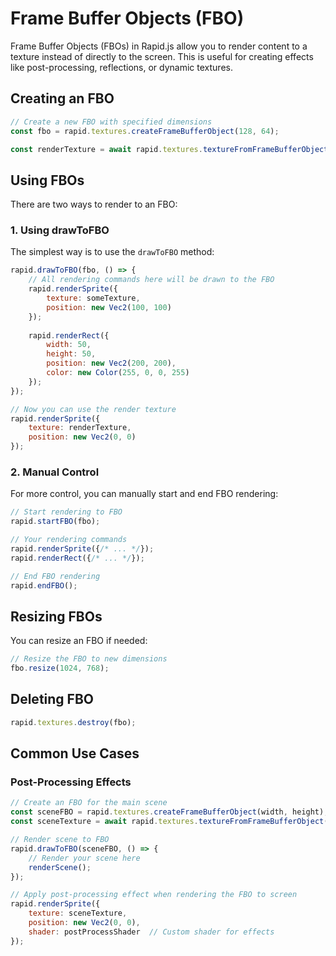 # Frame Buffer Objects (FBO)

Frame Buffer Objects (FBOs) in Rapid.js allow you to render content to a texture instead of directly to the screen. This is useful for creating effects like post-processing, reflections, or dynamic textures.

## Creating an FBO

```javascript
// Create a new FBO with specified dimensions
const fbo = rapid.textures.createFrameBufferObject(128, 64);

const renderTexture = await rapid.textures.textureFromFrameBufferObject(fbo);
```

## Using FBOs

There are two ways to render to an FBO:

### 1. Using drawToFBO

The simplest way is to use the `drawToFBO` method:

```javascript
rapid.drawToFBO(fbo, () => {
    // All rendering commands here will be drawn to the FBO
    rapid.renderSprite({
        texture: someTexture,
        position: new Vec2(100, 100)
    });
    
    rapid.renderRect({
        width: 50,
        height: 50,
        position: new Vec2(200, 200),
        color: new Color(255, 0, 0, 255)
    });
});

// Now you can use the render texture
rapid.renderSprite({
    texture: renderTexture,
    position: new Vec2(0, 0)
});
```

### 2. Manual Control

For more control, you can manually start and end FBO rendering:

```javascript
// Start rendering to FBO
rapid.startFBO(fbo);

// Your rendering commands
rapid.renderSprite({/* ... */});
rapid.renderRect({/* ... */});

// End FBO rendering
rapid.endFBO();
```

## Resizing FBOs

You can resize an FBO if needed:

```javascript
// Resize the FBO to new dimensions
fbo.resize(1024, 768);
```

## Deleting FBO

```javascript
rapid.textures.destroy(fbo);
```

## Common Use Cases

### Post-Processing Effects

```javascript
// Create an FBO for the main scene
const sceneFBO = rapid.textures.createFrameBufferObject(width, height);
const sceneTexture = await rapid.textures.textureFromFrameBufferObject(sceneFBO);

// Render scene to FBO
rapid.drawToFBO(sceneFBO, () => {
    // Render your scene here
    renderScene();
});

// Apply post-processing effect when rendering the FBO to screen
rapid.renderSprite({
    texture: sceneTexture,
    position: new Vec2(0, 0),
    shader: postProcessShader  // Custom shader for effects
});
```